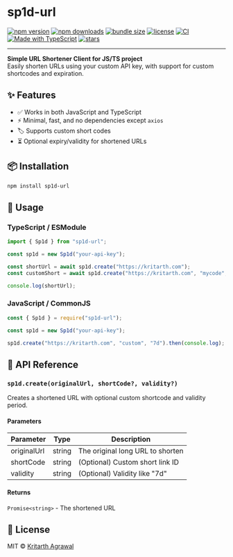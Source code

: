 # sp1d-url

[![npm version](https://img.shields.io/npm/v/sp1d-url?color=crimson&logo=npm)](https://www.npmjs.com/package/sp1d-url)
[![npm downloads](https://img.shields.io/npm/dm/sp1d-url.svg)](https://www.npmjs.com/package/sp1d-url)
[![bundle size](https://img.shields.io/bundlephobia/minzip/sp1d-url)](https://bundlephobia.com/package/sp1d-url)
[![license](https://img.shields.io/github/license/kritarth1107/sp1d-url)](./LICENSE)
[![CI](https://github.com/kritarth1107/sp1d-url/actions/workflows/release.yml/badge.svg)](https://github.com/kritarth1107/sp1d-url/actions)
[![Made with TypeScript](https://img.shields.io/badge/TS-TypeScript-3178C6.svg?logo=typescript&logoColor=white)](https://www.typescriptlang.org/)
[![stars](https://img.shields.io/github/stars/kritarth1107/sp1d-url?style=social)](https://github.com/kritarth1107/sp1d-url)

---


**Simple URL Shortener Client for JS/TS project**  
Easily shorten URLs using your custom API key, with support for custom shortcodes and expiration.

## ✨ Features

- ✅ Works in both JavaScript and TypeScript
- ⚡ Minimal, fast, and no dependencies except `axios`
- 🏷️ Supports custom short codes
- ⏳ Optional expiry/validity for shortened URLs

## 📦 Installation

```bash
npm install sp1d-url
```

## 🚀 Usage

### TypeScript / ESModule

```ts
import { Sp1d } from "sp1d-url";

const sp1d = new Sp1d("your-api-key");

const shortUrl = await sp1d.create("https://kritarth.com");
const customShort = await sp1d.create("https://kritarth.com", "mycode", "7d");

console.log(shortUrl);
```

### JavaScript / CommonJS

```js
const { Sp1d } = require("sp1d-url");

const sp1d = new Sp1d("your-api-key");

sp1d.create("https://kritarth.com", "custom", "7d").then(console.log);
```

## 📖 API Reference

### `sp1d.create(originalUrl, shortCode?, validity?)`

Creates a shortened URL with optional custom shortcode and validity period.

#### Parameters

| Parameter    | Type     | Description                          |
|-------------|----------|--------------------------------------|
| originalUrl | string   | The original long URL to shorten     |
| shortCode   | string   | (Optional) Custom short link ID      |
| validity    | string   | (Optional) Validity like "7d"        |

#### Returns

`Promise<string>` - The shortened URL

## 📄 License

MIT © [Kritarth Agrawal](LICENSE)

